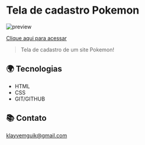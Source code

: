 # Tela de cadastro Pokemon

![preview](.//github/pokemon.png)

[Clique aqui para acessar](link)

> Tela de cadastro de um site Pokemon!

## 🌍 Tecnologias

- HTML
- CSS
- GIT/GITHUB

## 📚 Contato

klayvemguik@gmail.com
